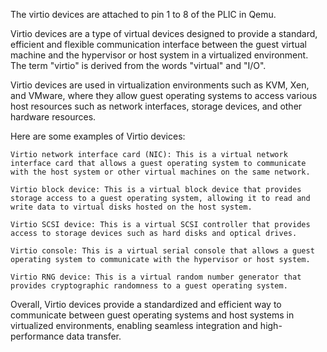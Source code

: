 The virtio devices are attached to pin 1 to 8 of the PLIC in Qemu.  

Virtio devices are a type of virtual devices designed to provide a standard, efficient and flexible communication interface between the guest virtual machine and the hypervisor or host system in a virtualized environment. The term "virtio" is derived from the words "virtual" and "I/O".

Virtio devices are used in virtualization environments such as KVM, Xen, and VMware, where they allow guest operating systems to access various host resources such as network interfaces, storage devices, and other hardware resources.

Here are some examples of Virtio devices:

    Virtio network interface card (NIC): This is a virtual network interface card that allows a guest operating system to communicate with the host system or other virtual machines on the same network.

    Virtio block device: This is a virtual block device that provides storage access to a guest operating system, allowing it to read and write data to virtual disks hosted on the host system.

    Virtio SCSI device: This is a virtual SCSI controller that provides access to storage devices such as hard disks and optical drives.

    Virtio console: This is a virtual serial console that allows a guest operating system to communicate with the hypervisor or host system.

    Virtio RNG device: This is a virtual random number generator that provides cryptographic randomness to a guest operating system.

Overall, Virtio devices provide a standardized and efficient way to communicate between guest operating systems and host systems in virtualized environments, enabling seamless integration and high-performance data transfer.